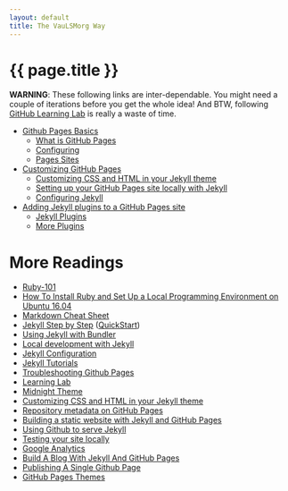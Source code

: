 ```yaml
---
layout: default
title: The VauLSMorg Way
---
```

# {{ page.title }}

**WARNING**: These following links are inter-dependable. 
You might need a couple of iterations before you get the whole idea!
And BTW, following [GitHub Learning Lab](https://lab.github.com/) is really a waste of time.

* [Github Pages Basics](https://help.github.com/categories/github-pages-basics/)
  * [What is GitHub Pages](https://help.github.com/articles/what-is-github-pages/)
  * [Configuring](https://help.github.com/articles/configuring-a-publishing-source-for-github-pages/)
  * [Pages Sites](https://help.github.com/articles/user-organization-and-project-pages/)
* [Customizing GitHub Pages](https://help.github.com/categories/customizing-github-pages/)
  * [Customizing CSS and HTML in your Jekyll 
    theme](https://help.github.com/articles/customizing-css-and-html-in-your-jekyll-theme/)
  * [Setting up your GitHub Pages site locally with 
    Jekyll](https://help.github.com/articles/setting-up-your-github-pages-site-locally-with-jekyll/)
  * [Configuring Jekyll](https://help.github.com/articles/configuring-jekyll/)
* [Adding Jekyll plugins to a GitHub Pages 
  site](https://help.github.com/articles/adding-jekyll-plugins-to-a-github-pages-site/)
  * [Jekyll Plugins](https://help.github.com/articles/configuring-jekyll-plugins/)
  * [More Plugins](https://jekyllrb.com/docs/plugins/)

# More Readings
* [Ruby-101](https://jekyllrb.com/docs/ruby-101/)
* [How To Install Ruby and Set Up a Local Programming Environment on Ubuntu 16.04](https://www.digitalocean.com/community/tutorials/how-to-install-ruby-and-set-up-a-local-programming-environment-on-ubuntu-16-04)
* [Markdown Cheat Sheet](http://nestacms.com/docs/creating-content/markdown-cheat-sheet)
* [Jekyll Step by Step](https://jekyllrb.com/docs/step-by-step/01-setup/)
  ([QuickStart](https://jekyllrb.com/docs/))
* [Using Jekyll with Bundler](https://jekyllrb.com/tutorials/using-jekyll-with-bundler/)
* [Local development with Jekyll](https://github.community/t5/Support-Protips/Getting-started-with-GitHub-Pages-Part-3-Local-development-with/ba-p/2292)
* [Jekyll Configuration](https://jekyllrb.com/docs/configuration/)
* [Jekyll Tutorials](https://lab.github.com/)
* [Troubleshooting Github Pages](https://help.github.com/articles/troubleshooting-github-pages-builds/)
* [Learning Lab](https://lab.github.com/)
* [Midnight Theme](https://github.com/pages-themes/midnight)
* [Customizing CSS and HTML in your Jekyll theme](https://help.github.com/articles/customizing-css-and-html-in-your-jekyll-theme/)
* [Repository metadata on GitHub Pages](https://help.github.com/articles/repository-metadata-on-github-pages/)
* [Building a static website with Jekyll and GitHub Pages](https://programminghistorian.org/en/lessons/building-static-sites-with-jekyll-github-pages)
* [Using Github to serve Jekyll](https://www.sylvaindurand.org/using-github-to-serve-jekyll/)
* [Testing your site locally](http://kbroman.org/simple_site/pages/local_test.html)
* [Google Analytics](https://analytics.google.com/)
* [Build A Blog With Jekyll And GitHub Pages](https://www.smashingmagazine.com/2014/08/build-blog-jekyll-github-pages/)
* [Publishing A Single Github Page](https://github.community/t5/Support-Protips/Getting-started-with-GitHub-Pages-Part-1-Publishing-a-single/ba-p/237)
* [GitHub Pages Themes](https://github.community/t5/Support-Protips/Getting-started-with-GitHub-Pages-Part-2-Using-an-official/ba-p/2030)
